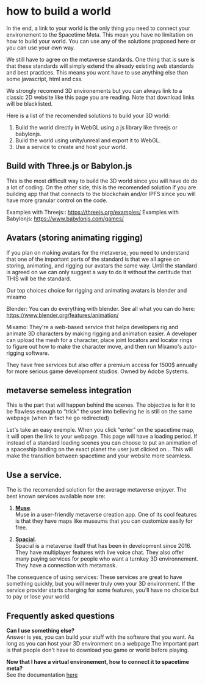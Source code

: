 # how to build a world

In the end, a link to your world is the only thing you need to connect your environement to the Spacetime Meta. This mean you have no limitation on how to build your world. You can use any of the solutions proposed here or you can use your own way.

We still have to agree on the metaverse standards. One thing that is sure is that these standards will simply extend the already existing web standards and best practices. This means you wont have to use anything else than some javascript, html and css.

We strongly recomend 3D environements but you can always link to a classic 2D website like this page you are reading. Note that download links will be blacklisted.  

Here is a list of the recomended solutions to build your 3D world:
1. Build the world directly in WebGL using a js library like threejs or babylonjs.
2. Build the world using unity/unreal and export it to WebGL.
3. Use a service to create and host your world.

## Build with Three.js or Babylon.js
This is the most difficult way to build the 3D world since you will have do do a lot of coding. On the other side, this is the recomended solution if you are building app that that connects to the blockchain and/or IPFS since you will have more granular control on the code.

Examples with Threejs:: https://threejs.org/examples/ 
Examples with Babylonjs: https://www.babylonjs.com/games/ 

## Avatars (storing animating rigging)


If you plan on making avatars for the metaverse, you need to understand that one of the important parts of the standard is that we all agree on storing, animating, and rigging our avatars the same way. Until the standard is agreed on we can only suggest a way to do it without the certitude that THIS will be the standard.

Our top choices choice for rigging and animating avatars is blender and mixamo 

Blender:
You can do everything with blender. See all what you can do here:
https://www.blender.org/features/animation/

Mixamo:
They're a web-based service that helps developers rig and animate 3D characters by making rigging and animation easier. A developer can upload the mesh for a character, place joint locators and locator rings to figure out how to make the character move, and then run Mixamo's auto-rigging software. 

They have free services but also offer a premium access for 1500$ annually for more serious game development studios.
Owned by Adobe Systems.

## metaverse semeless integration

This is the part that will happen behind the scenes. The objective is for it to be flawless enough to “trick” the user into believing he is still on the same webpage (when in fact he go redirected)

Let's take an easy exemple. When you click “enter” on the spacetime map, it will open the link to your webpage. This page will have a loading period. If instead of a standard loading scenes you can choose to put an animation of a spaceship landing on the exact planet the user just clicked on… This will make the transition between spacetime and your website more seamless.






## Use a service.  
The is the recomended solution for the average metaverse enjoyer. The best known services available now are:  
1. **[Muse](https://www.muse.place/)**.  
Muse in a user-friendly metaverse creation app. One of its cool features is that they have maps like museums that you can customize easily for free. 

2. **[Spacial](https://spatial.io/)**.  
Spacial is a metaverse itself that has been in development since 2016. They have multiplayer features with live voice chat. They also offer many paying services for people who want a turnkey 3D environnement. They have a connection with metamask.
 
The consequence of using services:
These services are great to have something quickly, but you will never truly own your 3D environment. If the service provider starts charging for some features, you’ll have no choice but to pay or lose your world. 






## Frequently asked questions

**Can I use something else?**  
Answer is yes, you can build your stuff with the software that you want. As long as you can host your 3D environment on a webpage.The important part is that people don't have to download you game or world before playing. 

**Now that I have a virtual environement, how to connect it to spacetime meta?**   
See the documentation [here](https://github.com/Spacetime-Meta/documentation/blob/main/post_on_the_map.md)


